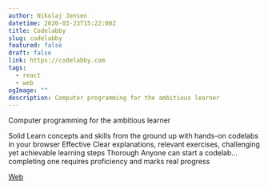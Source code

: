```yaml
---
author: Nikolaj Jensen
datetime: 2020-03-23T15:22:00Z
title: Codelabby
slug: codelabby
featured: false
draft: false
link: https://codelabby.com
tags:
  - react
  - web
ogImage: ""
description: Computer programming for the ambitious learner
---
```


Computer programming for the ambitious learner

Solid Learn concepts and skills from the ground up with hands-on codelabs in your browser
Effective Clear explanations, relevant exercises, challenging yet achievable learning steps
Thorough Anyone can start a codelab… completing one requires proficiency and marks real progress

[Web](https://codelabby.com)
